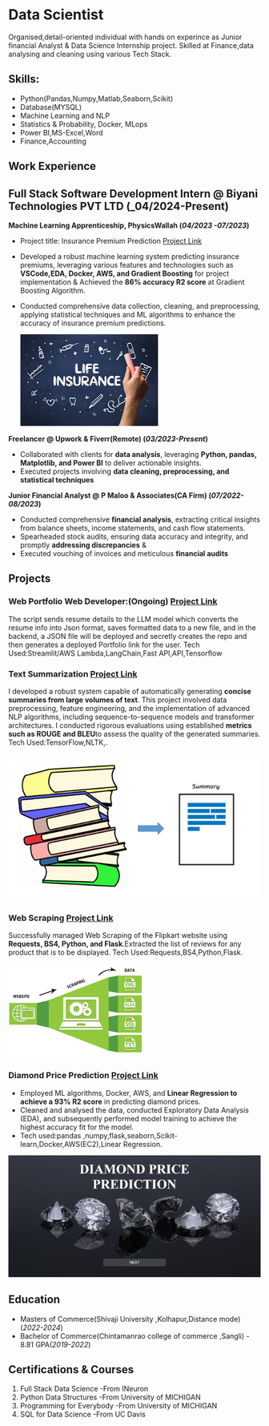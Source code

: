 # Data Scientist
  Organised,detail-oriented individual with hands on experince as  Junior financial Analyst & Data Science Internship project.
  Skilled at Finance,data analysing and cleaning using various Tech Stack.

## Skills:
- Python(Pandas,Numpy,Matlab,Seaborn,Scikit)
- Database(MYSQL)
- Machine Learning and NLP
- Statistics & Probability, Docker, MLops
- Power BI,MS-Excel,Word
- Finance,Accounting								       	

## Work Experience
**Full Stack Software Development Intern @ Biyani Technologies PVT LTD (_04/2024-Present)**
- 

**Machine Learning Apprenticeship, PhysicsWallah (_04/2023 -07/2023_)**
- Project title: Insurance Premium Prediction [Project Link](https://github.com/KIRTIBAJAJ2002/KIRTIINTERNSHIPPROJECT)
- Developed a robust machine learning system predicting insurance premiums, leveraging various features and
  technologies such as **VSCode,EDA, Docker, AWS, and Gradient Boosting** for project implementation &
  Achieved the **86% accuracy R2 score** at Gradient Boosting Algorithm.
- Conducted comprehensive data collection, cleaning, and preprocessing, applying statistical techniques and
  ML algorithms to enhance the accuracy of insurance premium predictions.
  
  ![Insurance Premium Prediction](https://github.com/KIRTIBAJAJ2002/portfolio/blob/main/Insurance%20Premium.jpeg?raw=true)

**Freelancer @ Upwork & Fiverr(Remote) (_03/2023-Present_)**
- Collaborated with clients for **data analysis**, leveraging **Python, pandas, Matplotlib, and Power BI** to deliver
  actionable insights.
- Executed projects involving **data cleaning, preprocessing, and statistical techniques**

**Junior Financial Analyst @ P Maloo & Associates(CA Firm) (_07/2022-08/2023_)**
- Conducted comprehensive **financial analysis**, extracting critical insights from balance sheets, income
  statements, and cash flow statements.
- Spearheaded stock audits, ensuring data accuracy and integrity, and promptly **addressing discrepancies** &
- Executed vouching of invoices and meticulous **financial audits**

## Projects
### Web Portfolio Web Developer:(Ongoing)  [Project Link](https://github.com/Keshav15/portfolio_app)

The script sends resume details to the LLM model which converts the resume info into Json format, saves formatted data to a new file, and in the backend, a JSON file will be deployed and secretly creates the repo and then generates a deployed Portfolio link for the user.
Tech Used:Streamlit/AWS Lambda,LangChain,Fast API,API,Tensorflow


### Text Summarization  [Project Link](https://github.com/KIRTIBAJAJ2002/Project1-Scraper-beanstalk-deployment)

I developed a robust system capable of automatically generating **concise summaries from large volumes of text**. This project involved data preprocessing, feature engineering, and the implementation of advanced NLP algorithms, including sequence-to-sequence models and transformer architectures. I conducted rigorous evaluations using established **metrics such as ROUGE and BLEU**to assess the quality of the generated summaries.
Tech Used:TensorFlow,NLTK,.

![Text Summarization](https://github.com/KIRTIBAJAJ2002/portfolio/blob/main/Text%20Summary.webp?raw=true)
### Web Scraping    [Project Link](https://github.com/KIRTIBAJAJ2002/Project1-Scraper-beanstalk-deployment)

Successfully managed Web Scraping of the Flipkart website using **Requests, BS4, Python, and Flask**.Extracted
the list of reviews for any product that is to be displayed.
Tech Used:Requests,BS4,Python,Flask.

![Web Scraping](https://github.com/KIRTIBAJAJ2002/portfolio/blob/main/webscraping.png?raw=true)

### Diamond Price Prediction   [Project Link](https://github.com/KIRTIBAJAJ2002/Diamondpriceprediction-ML-project)

- Employed ML algorithms, Docker, AWS, and **Linear Regression to achieve a 93% R2 score** in predicting
diamond prices.
- Cleaned and analysed the data, conducted Exploratory Data Analysis (EDA), and subsequently performed
model training to achieve the highest accuracy fit for the model.
- Tech used:pandas ,numpy,flask,seaborn,Scikit-learn,Docker,AWS(EC2),Linear Regression.

![Diamond Price Prediction](https://github.com/KIRTIBAJAJ2002/portfolio/blob/main/Diamond.jpeg?raw=true)

## Education
- Masters of Commerce(Shivaji University ,Kolhapur,Distance mode)(_2022-2024_)
- Bachelor of Commerce(Chintamanrao college of commerce ,Sangli) - 8.81 GPA(_2019-2022_)

## Certifications & Courses
1. Full Stack Data Science -From INeuron
2. Python Data Structures -From University of MICHIGAN
3. Programming for Everybody -From University of MICHIGAN
4. SQL for Data Science -From UC Davis
 
